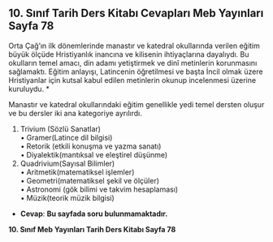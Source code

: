 ## 10. Sınıf Tarih Ders Kitabı Cevapları Meb Yayınları Sayfa 78

Orta Çağ’ın ilk dönemlerinde manastır ve katedral okullarında verilen eğitim büyük ölçüde Hristiyanlık inancına ve kilisenin ihtiyaçlarına dayalıydı. Bu okulların temel amacı, din adamı yetiştirmek ve dinî metinlerin korunmasını sağlamaktı. Eğitim anlayışı, Latincenin öğretilmesi ve başta İncil olmak üzere Hristiyanlar için kutsal kabul edilen metinlerin okunup incelenmesi üzerine kuruluydu. \*

Manastır ve katedral okullarındaki eğitim genellikle yedi temel dersten oluşur ve bu dersler iki ana kategoriye ayrılırdı.  
 1. Trivium (Sözlü Sanatlar)  
 • Gramer(Latince dil bilgisi)  
 • Retorik (etkili konuşma ve yazma sanatı)  
 • Diyalektik(mantıksal ve eleştirel düşünme)  
 2. Quadrivium(Sayısal Bilimler)  
 • Aritmetik(matematiksel işlemler)  
 • Geometri(matematiksel şekil ve ölçüler)  
 • Astronomi (gök bilimi ve takvim hesaplaması)  
 • Müzik(teorik müzik bilgisi)

* **Cevap**: **Bu sayfada soru bulunmamaktadır.**

**10. Sınıf Meb Yayınları Tarih Ders Kitabı Sayfa 78**